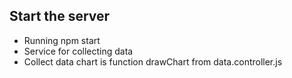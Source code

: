 ## Start the server
- Running npm start
- Service for collecting data
- Collect data chart is function drawChart from data.controller.js